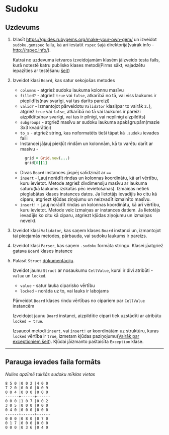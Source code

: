 # Sudoku

## Uzdevums

1. Izlasīt https://guides.rubygems.org/make-your-own-gem/ un izveidot `sudoku.gemspec` failu, kā arī iestatīt `rspec` šajā direktorijā(vairāk info - http://rspec.info/).

    Katrai no uzdevuma ietvaros izveidojamām klasēm jāizveido testa fails, kurā notestē katru publisko klases metodi(Pirms sākt, vajadzētu iepazīties ar testēšanu [šeit](https://semaphoreci.com/community/tutorials/getting-started-with-rspec))
2. Izveidot klasi `Board`, kas satur sekojošas metodes
    * `columns` - atgriež sudoku laukuma kolonnu masīvu
    * `filled?` - atgriež `true` vai `false`, atkarībā no tā, vai viss laukums ir piepildīts(nav svarīgi, vai tas darīts pareizi)
    * `valid?` - Izmantojot pārveidotu `Validator` klasi(par to vairāk `2.`), atgriež `true` vai `false`, atkarībā no tā vai laukums ir pareizi aizpildīts(nav svarīgi, vai tas ir pilnīgi, vai nepilnīgi aizpildīts)
    * `subgroups` - atgriež masīvu ar sudoku laukuma apakšgrupām(mazie 3x3 kvadrātiņi)
    * `to_s` - atgriež string, kas noformatēts tieši tāpat kā `.sudoku` ievades faili
    * Instancei jāļauj piekļūt rindām un kolonnām, kā to varētu darīt ar masīvu -
        ```rb
          grid = Grid.new(...)
          grid[0][1]
        ```
    * Divas `Board` instances jāspēj salīdzināt ar `==`
    * `insert` - Ļauj norādīt rindas un kolonnas koordinātu, kā arī vērtību, kuru ievietot. Metode atgriež divdimensiju masīvu ar laukuma saturu(kā laukums izskatās pēc ievietošanas). Izmaiņas netiek pieglabātas klases instances datos. Ja lietotājs ievadījis ko citu kā ciparu, atgriezt kļūdas ziņojumu un neizvadīt izmainīto masīvu.
    * `insert!` - Ļauj norādīt rindas un kolonnas koordinātu, kā arī vērtību, kuru ievietot. Metode veic izmaiņas ar instances datiem. Ja lietotājs ievadījis ko citu kā ciparu, atgriezt kļūdas ziņojumu un izmaiņas neveikt.
3. Izveidot klasi `Validator`, kas saņem klases `Board` instanci un, izmantojot tai pieejamās metodes, pārbauda, vai sudoku laukums ir pareizs.
4. Izveidot klasi `Parser`, kas saņem `.sudoku` formāta stringu. Klasei jāatgriež gatava `Board` klases instance
5. Palasīt `Struct` [dokumentāciju](https://ruby-doc.org/core-2.5.1/Struct.html).

    Izveidot jaunu `Struct` ar nosaukumu `CellValue`, kurai ir divi atribūti - `value` un `locked`.
    * `value` - satur lauka ciparisko vērtību
    * `locked` - norāda uz to, vai lauks ir labojams

    Pārveidot `Board` klases rindu vērtības no cipariem par `CellValue` instancēm


    Izveidojot jaunu `Board` instanci, aizpildītie cipari tiek uzstādīti ar atribūtu `locked = true`.

    Izsaucot metodi `insert`, vai `insert!` ar koordinātām uz struktūru, kuras `locked` vērtība ir `true`, izmetam kļūdas paziņojumu([Vairāk par exceptioniem šeit](https://www.honeybadger.io/blog/a-beginner-s-guide-to-exceptions-in-ruby/)). Kļūdai jāizmanto paštaisīta `Exception` klase.

****

## Parauga ievades faila formāts

*Nulles apzīmē tukšās sudoku mīklas vietas*
```
8 5 0 |0 0 2 |4 0 0
7 2 0 |0 0 0 |0 0 9
0 0 4 |0 0 0 |0 0 0
------+------+------
0 0 0 |1 0 7 |0 0 2
3 0 5 |0 0 0 |9 0 0
0 4 0 |0 0 0 |0 0 0
------+------+------
0 0 0 |0 8 0 |0 7 0
0 1 7 |0 0 0 |0 0 0
0 0 0 |0 3 6 |0 4 0
```
